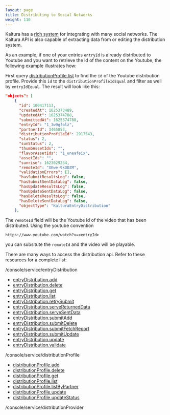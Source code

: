 ```yaml
---
layout: page
title: Distributing to Social Networks
weight: 110
---
```


Kaltura has a [rich system](https://knowledge.kaltura.com/help/content-distribution-and-syndication#content-syndication) for integrating with many social networks. The Kaltura API is also capable of extracting data from or editing the distribution system. 

As an example, if one of your entries `entryId` is already distributed to Youtube and you want to retrieve the id of the content on the Youtube, the following example illustrates how:

First query [distributionProfile.list](/console/service/distributionProfile/action/list) to find the `id` of the Youtube distribution profile. Provide this `id` to the `distributionProfileIdEqual` and filter as well by `entryIdEqual`. The result will look like this:

```json
"objects": [
    {
      "id": 100417113,
      "createdAt": 1625373489,
      "updatedAt": 1625374788,
      "submittedAt": 1625374788,
      "entryId": "1_3w9gfolz",
      "partnerId": 3465853,
      "distributionProfileId": 2917543,
      "status": 2,
      "sunStatus": 2,
      "thumbAssetIds": "",
      "flavorAssetIds": "1_uneafeix",
      "assetIds": "",
      "sunrise": 1623029234,
      "remoteId": "XEwe-9kODZM",
      "validationErrors": [],
      "hasSubmitResultsLog": false,
      "hasSubmitSentDataLog": false,
      "hasUpdateResultsLog": false,
      "hasUpdateSentDataLog": false,
      "hasDeleteResultsLog": false,
      "hasDeleteSentDataLog": false,
      "objectType": "KalturaEntryDistribution"
    },
```

The `remoteId` field will be the Youtube id of the video that has been distributed. Using the youtube convention

`https://www.youtube.com/watch?v=<entryId>`

you can subsitute the `remoteId` and the video will be playable.

There are many ways to access the distribution api. Refer to these resources for a complete list:

/console/service/entryDistribution

- [entryDistribution.add](/console/service/entryDistribution/action/add)
- [entryDistribution.delete](/console/service/entryDistribution/action/delete)
- [entryDistribution.get](/console/service/entryDistribution/action/get)
- [entryDistribution.list](/console/service/entryDistribution/action/list)
- [entryDistribution.retrySubmit](/console/service/entryDistribution/action/retrySubmit)
- [entryDistribution.serveReturnedData](/console/service/entryDistribution/action/serveReturnedData)
- [entryDistribution.serveSentData](/console/service/entryDistribution/action/serveSentData)
- [entryDistribution.submitAdd](/console/service/entryDistribution/action/submitAdd)
- [entryDistribution.submitDelete](/console/service/entryDistribution/action/submitDelete)
- [entryDistribution.submitFetchReport](/console/service/entryDistribution/action/submitFetchReport)
- [entryDistribution.submitUpdate](/console/service/entryDistribution/action/submitUpdate)
- [entryDistribution.update](/console/service/entryDistribution/action/update)
- [entryDistribution.validate](/console/service/entryDistribution/action/validate)



/console/service/distributionProfile

- [distributionProfile.add](/console/service/distributionProfile/action/add)
- [distributionProfile.delete](/console/service/distributionProfile/action/delete)
- [distributionProfile.get](/console/service/distributionProfile/action/get)
- [distributionProfile.list](/console/service/distributionProfile/action/list)
- [distributionProfile.listByPartner](/console/service/distributionProfile/action/listByPartner)
- [distributionProfile.update](/console/service/distributionProfile/action/update)
- [distributionProfile.updateStatus](/console/service/distributionProfile/action/updateStatus)



/console/service/distributionProvider

